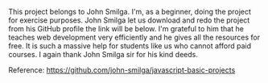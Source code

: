 This project belongs to John Smilga. I'm, as a beginner, doing the project for exercise purposes. John Smilga let us download and redo the project from his GitHub profile the link will be below. I'm grateful to him that he teaches web development very efficiently and he gives all the resources for free. It is such a massive help for students like us who cannot afford paid courses. I again thank John Smilga sir for his kind deeds.

Reference: https://github.com/john-smilga/javascript-basic-projects
